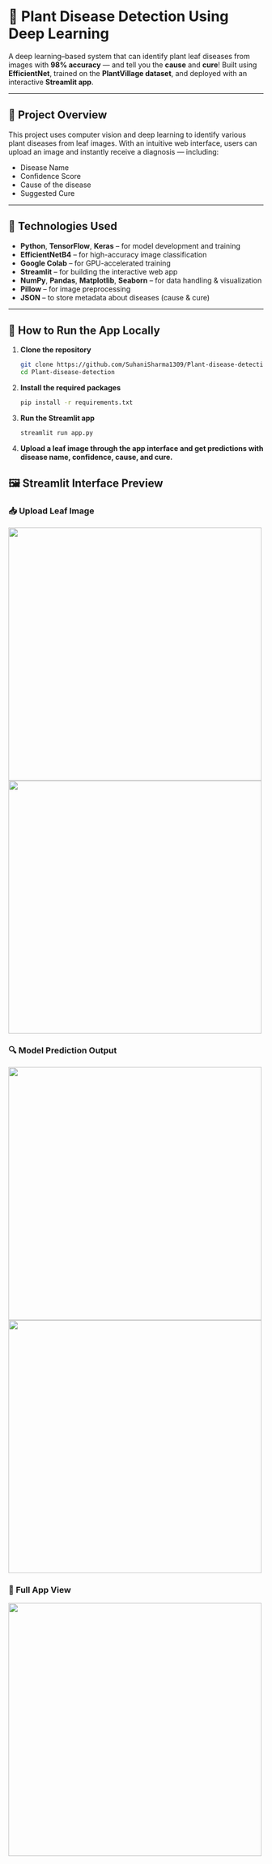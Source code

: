# 🌿 Plant Disease Detection Using Deep Learning

A deep learning–based system that can identify plant leaf diseases from images with **98% accuracy** — and tell you the **cause** and **cure**! 
Built using **EfficientNet**, trained on the **PlantVillage dataset**, and deployed with an interactive **Streamlit app**.

---

## 🚀 Project Overview

This project uses computer vision and deep learning to identify various plant diseases from leaf images. With an intuitive web interface, users can upload an image and instantly receive a diagnosis — including:

-  Disease Name  
-  Confidence Score  
-  Cause of the disease  
-  Suggested Cure  

---

## 🧠 Technologies Used

- **Python**, **TensorFlow**, **Keras** – for model development and training  
- **EfficientNetB4** – for high-accuracy image classification  
- **Google Colab** – for GPU-accelerated training  
- **Streamlit** – for building the interactive web app  
- **NumPy**, **Pandas**, **Matplotlib**, **Seaborn** – for data handling & visualization  
- **Pillow** – for image preprocessing  
- **JSON** – to store metadata about diseases (cause & cure)

---

## 🧪 How to Run the App Locally

1. **Clone the repository**
   ```bash
   git clone https://github.com/SuhaniSharma1309/Plant-disease-detection-model.git
   cd Plant-disease-detection

2. **Install the required packages**

   ```bash
   pip install -r requirements.txt

3.  **Run the Streamlit app**

     ```bash
     streamlit run app.py
4.  **Upload a leaf image through the app interface and get predictions with disease name, confidence, cause, and cure.**


## 🖼️ Streamlit Interface Preview

### 📥 Upload Leaf Image
<img src="black-rot-in-grape.JPG" width="500"/>
<img src="Cedar-Apple-Rust-on-Foliage.jpg" width="500"/>

### 🔍 Model Prediction Output
<img src="Picture2.png" width="500"/>
<img src="Picture3.png" width="500"/>

### 🌿 Full App View
<img src="Picture1.png" width="500"/>




